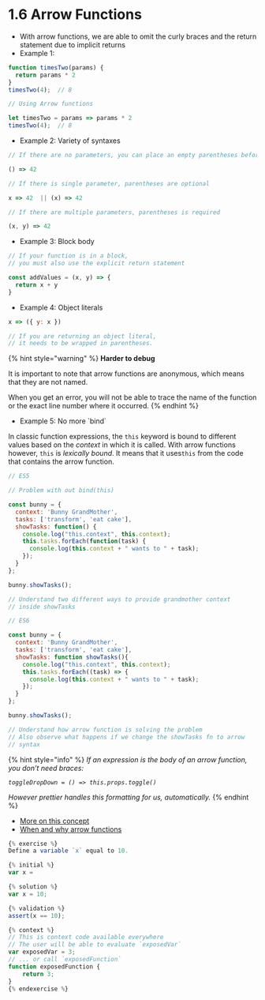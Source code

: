 # 1.6 Arrow Functions

* With arrow functions, we are able to omit the curly braces and the return statement due to implicit returns
* Example 1:

```javascript
function timesTwo(params) {
  return params * 2
}
timesTwo(4);  // 8

// Using Arrow functions

let timesTwo = params => params * 2
timesTwo(4);  // 8
```

* Example 2:  Variety of syntaxes

```javascript
// If there are no parameters, you can place an empty parentheses before =>

() => 42

// If there is single parameter, parentheses are optional

x => 42  || (x) => 42

// If there are multiple parameters, parentheses is required

(x, y) => 42
```

* Example 3:  Block body

```javascript
// If your function is in a block, 
// you must also use the explicit return statement

const addValues = (x, y) => {
  return x + y
}
```

* Example 4: Object literals

```javascript
x => ({ y: x })

// If you are returning an object literal, 
// it needs to be wrapped in parentheses. 
```

{% hint style="warning" %}
**Harder to debug**

It is important to note that arrow functions are anonymous, which means that they are not named.

When you get an error, you will not be able to trace the name of the function or the exact line number where it occurred.
{% endhint %}

* Example 5: No more \`bind\`

In classic function expressions, the `this` keyword is bound to different values based on the _context_ in which it is called. With arrow functions however, `this` is _lexically bound_. It means that it uses`this` from the code that contains the arrow function.

```javascript
// ES5

// Problem with out bind(this)

const bunny = {
  context: 'Bunny GrandMother',
  tasks: ['transform', 'eat cake'],
  showTasks: function() {
    console.log("this.context", this.context);
    this.tasks.forEach(function(task) {
      console.log(this.context + " wants to " + task);
    });
  }
};

bunny.showTasks();

// Understand two different ways to provide grandmother context 
// inside showTasks 
```

```javascript
// ES6

const bunny = {
  context: 'Bunny GrandMother',
  tasks: ['transform', 'eat cake'],
  showTasks: function showTasks(){
    console.log("this.context", this.context);
    this.tasks.forEach((task) => {
      console.log(this.context + " wants to " + task);
    });
  }
};

bunny.showTasks();

// Understand how arrow function is solving the problem
// Also observe what happens if we change the showTasks fn to arrow
// syntax 

```

{% hint style="info" %}
_If an expression is the body of an arrow function, you don’t need braces:_

_`toggleDropDown = () => this.props.toggle()`_

_However prettier handles this formatting for us, automatically._
{% endhint %}

* [More on this concept](https://medium.freecodecamp.org/learn-es6-the-dope-way-part-ii-arrow-functions-and-the-this-keyword-381ac7a32881) 
* [When and why arrow functions](https://medium.freecodecamp.org/when-and-why-you-should-use-es6-arrow-functions-and-when-you-shouldnt-3d851d7f0b26)



```javascript
{% exercise %}
Define a variable `x` equal to 10.

{% initial %}
var x =

{% solution %}
var x = 10;

{% validation %}
assert(x == 10);

{% context %}
// This is context code available everywhere
// The user will be able to evaluate `exposedVar`
var exposedVar = 3;
// ... or call `exposedFunction`
function exposedFunction {
    return 3;
}
{% endexercise %}
```

